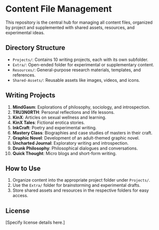 # Content File Management

This repository is the central hub for managing all content files, organized by project and supplemented with shared assets, resources, and experimental ideas.

## Directory Structure
- `Projects/`: Contains 10 writing projects, each with its own subfolder.
- `Extra/`: Open-ended folder for experimental or supplementary content.
- `Resources/`: General-purpose research materials, templates, and references.
- `Shared-Assets/`: Reusable assets like images, videos, and icons.

## Writing Projects
1. **MindGasm**: Explorations of philosophy, sociology, and introspection.
2. **TRU3N0RTH**: Personal reflections and life lessons.
3. **KinX**: Articles on sexual wellness and learning.
4. **KinX Tales**: Fictional erotica stories.
5. **InkCraft**: Poetry and experimental writing.
6. **Mastery Class**: Biographies and case studies of masters in their craft.
7. **Graphic Novel**: Development of an adult-themed graphic novel.
8. **Uncharted Journal**: Exploratory writing and introspection.
9. **Drunk Philosophy**: Philosophical dialogues and conversations.
10. **Quick Thought**: Micro blogs and short-form writing.

## How to Use
1. Organize content into the appropriate project folder under `Projects/`.
2. Use the `Extra/` folder for brainstorming and experimental drafts.
3. Store shared assets and resources in the respective folders for easy access.

## License
[Specify license details here.]
